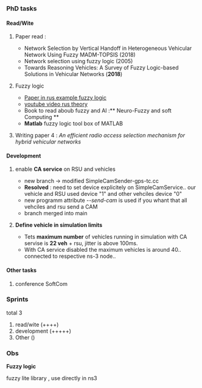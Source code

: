 


### PhD tasks 

#### Read/Wite
1. Paper read :
	- Network Selection by Vertical Handoff in Heterogeneous Vehicular Network Using Fuzzy MADM-TOPSIS (2018)
	- Network selection using fuzzy logic (2005)
	- Towards Reasoning Vehicles: A Survey of Fuzzy Logic-based Solutions in Vehicular Networks (**2018**) 

2. Fuzzy logic
	- [Paper in rus example fuzzy logic ](https://www.ispras.ru/proceedings/docs/2002/3/isp_3_2002_121.pdf)
	- [youtube video rus theory](https://www.youtube.com/watch?v=bv0WjMGQK6Q) 
	- Book to read aboub fuzzy and AI :** Neuro-Fuzzy and soft Computing **	
	- **Matlab** fuzzy logic tool box of MATLAB


3. Writing paper 4 : _An efficient radio access selection mechanism for hybrid vehicular networks_  

#### Development

1. enable **CA service** on RSU and vehicles 
	* new branch -> modified SimpleCamSender-gps-tc.cc 	 	
	* **Resolved** : need to set device explicitely on SimpleCamService.. our vehicle and RSU used device "1" and other vehciles device "0"
	* new programm attribute _--send-cam_ is used if you whant that all vehciles and rsu send a CAM
	* branch merged into main  

2. **Define vehicle in simulation limits** 
	* Tets **maximum number** of vehicles running in simulation with CA servise is **22 veh** + rsu, jitter is above 100ms. 
	* With CA service disabled the maximum vehicles is around 40.. connected to respective ns-3 node..  

#### Other tasks 

1. conference SoftCom


### Sprints

total 3 

1. read/wite    (++++)  
2. development  (+++++)
3. Other	() 


### Obs

**Fuzzy logic**   

fuzzy lite library , use directly in ns3  



